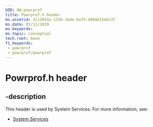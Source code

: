```yaml
---
UID: NA:powrprof
title: Powrprof.h header
ms.assetid: 3c12841e-131b-3ade-ba75-d4846154dc3f
ms.date: 01/11/2019
ms.keywords: 
ms.topic: conceptual
tech.root: base
f1_keywords:
 - powrprof
 - powrprof/powrprof
---
```


# Powrprof.h header


## -description

This header is used by System Services. For more information, see:

- [System Services](../_base/index.md)

